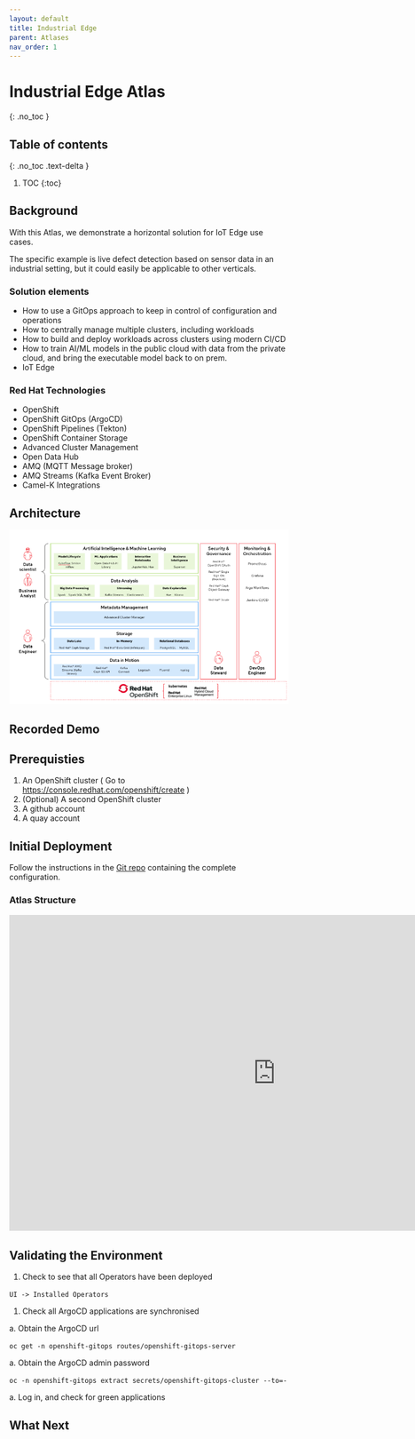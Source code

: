 ```yaml
---
layout: default
title: Industrial Edge
parent: Atlases
nav_order: 1
---
```


# Industrial Edge Atlas
{: .no_toc }

## Table of contents
{: .no_toc .text-delta }

1. TOC
{:toc}

## Background

With this Atlas, we demonstrate a horizontal solution for IoT Edge use cases.

The specific example is live defect detection based on sensor data in an
industrial setting, but it could easily be applicable to other verticals.

### Solution elements

- How to use a GitOps approach to keep in control of configuration and operations
- How to centrally manage multiple clusters, including workloads
- How to build and deploy workloads across clusters using modern CI/CD
- How to train AI/ML models in the public cloud with data from the private cloud, and bring the executable model back to on prem.
- IoT Edge

### Red Hat Technologies

- OpenShift
- OpenShift GitOps (ArgoCD)
- OpenShift Pipelines (Tekton)
- OpenShift Container Storage
- Advanced Cluster Management
- Open Data Hub
- AMQ (MQTT Message broker)
- AMQ Streams (Kafka Event Broker)
- Camel-K Integrations

## Architecture

![Industrial Edge Architecture](images/Architecture.png)

## Recorded Demo

## Prerequisties

1. An OpenShift cluster ( Go to https://console.redhat.com/openshift/create )
1. (Optional) A second OpenShift cluster
1. A github account
1. A quay account

## Initial Deployment

Follow the instructions in the [Git
repo](https://github.com/dagger-refuse-cool/blueprints/tree/main/manufacturing-edge-ai-ml)
containing the complete configuration.

### Atlas Structure

<iframe src="https://docs.google.com/presentation/d/e/2PACX-1vSfbN_TbjfYnw-B6hHs-uUQ-8rRzUX27AW4eSxT7dVmBERiBgHS_FWWkgyg5fTsEWL2hj6RYyJqYi7_/embed?start=false&loop=false&delayms=3000" frameborder="0" width="960" height="569" allowfullscreen="true" mozallowfullscreen="true" webkitallowfullscreen="true"></iframe>

## Validating the Environment

1. Check to see that all Operators have been deployed

  `UI -> Installed Operators`

1. Check all ArgoCD applications are synchronised

  a. Obtain the ArgoCD url

  `oc get -n openshift-gitops routes/openshift-gitops-server`

  a. Obtain the ArgoCD admin password

  `oc -n openshift-gitops extract secrets/openshift-gitops-cluster --to=-`

  a. Log in, and check for green applications

## What Next
